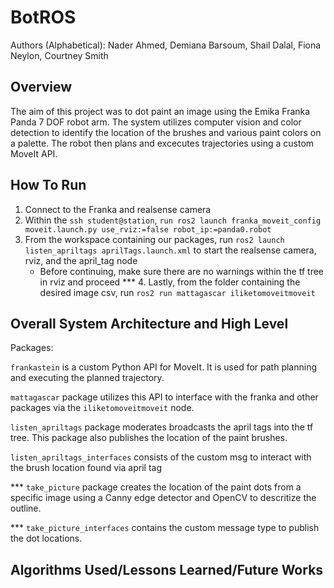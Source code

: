 # BotROS 
Authors (Alphabetical): Nader Ahmed, Demiana Barsoum, Shail Dalal, Fiona Neylon, Courtney Smith

## Overview
The aim of this project was to dot paint an image using the Emika Franka Panda 7 DOF robot arm. The system utilizes computer vision and color detection to identify the location of the brushes and various paint colors on a palette. The robot then plans and excecutes trajectories using a custom MoveIt API. 

## How To Run
1. Connect to the Franka and realsense camera
2. Within the `ssh student@station`, `run ros2 launch franka_moveit_config moveit.launch.py use_rviz:=false robot_ip:=panda0.robot`
3. From the workspace containing our packages, run `ros2 launch listen_apriltags aprilTags.launch.xml` to start the realsense camera, rviz, and the april_tag node
    - Before continuing, make sure there are no warnings within the tf tree in rviz and proceed
*** 4. Lastly, from the folder containing the desired image csv, run `ros2 run mattagascar iliketomoveitmoveit`

## Overall System Architecture and High Level 
Packages:

`frankastein` is a custom Python API for MoveIt. It is used for path planning and executing the planned trajectory. 

`mattagascar` package utilizes this API to interface with the franka and other packages via the `iliketomoveitmoveit` node.

`listen_apriltags` package moderates broadcasts the april tags into the tf tree. This package also publishes the location of the paint brushes.

`listen_apriltags_interfaces` consists of the custom msg to interact with the brush location found via april tag

*** `take_picture` package creates the location of the paint dots from a specific image using a Canny edge detector and OpenCV to descritize the outline.

*** `take_picture_interfaces` contains the custom message type to publish the dot locations.

## Algorithms Used/Lessons Learned/Future Works






